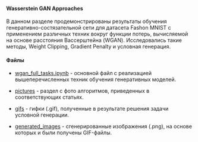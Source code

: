 #### Wasserstein GAN Approaches

В данном разделе продемонстрированы результаты обучения генеративно-состязательной сети для датасета Fashon MNIST с применением различных техник вокруг функции потерь, вычисляемой на основе расстояния Вассерштейна (WGAN). Исследовались такие методы, Weight Clipping, Gradient Penalty и условная генерация.

#### Файлы

* [wgan_full_tasks.ipynb](wgan_full_tasks.ipynb) - основной файл с реализацией вышеперечисленных техник обучения генеративных моделей.

* [pictures](pictures) - раздел с фото алгоритмов, приведенных в соответствующих статьях.

* [gifs](gifs) - гифки (.gif), полученные в результате решения задачи условной генерации.

* [generated_images](generated_images) - сгенерированные изображения (.png), на основе которых и были получены GIF-файлы.